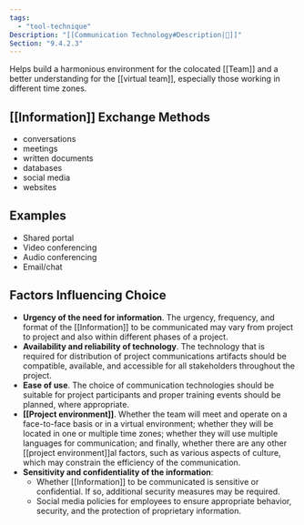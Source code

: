 ```yaml
---
tags:
  - "tool-technique"
Description: "[[Communication Technology#Description|📝]]"
Section: "9.4.2.3"
---
```

Helps build a harmonious environment for the colocated [[Team]] and a better understanding for the [[virtual team]], especially those working in different time zones.
## [[Information]] Exchange Methods
- conversations
- meetings
- written documents
- databases
- social media
- websites
## Examples
- Shared portal
- Video conferencing
- Audio conferencing
- Email/chat
## Factors Influencing Choice
- **Urgency of the need for information**. The urgency, frequency, and format of the [[Information]] to be communicated may vary from project to project and also within different phases of a project.
- **Availability and reliability of technology**. The technology that is required for distribution of project communications artifacts should be compatible, available, and accessible for all stakeholders throughout the project.
- **Ease of use**. The choice of communication technologies should be suitable for project participants and proper training events should be planned, where appropriate.
- **[[Project environment]]**. Whether the team will meet and operate on a face-to-face basis or in a virtual environment; whether they will be located in one or multiple time zones; whether they will use multiple languages for communication; and finally, whether there are any other [[project environment]]al factors, such as various aspects of culture, which may constrain the efficiency of the communication.
- **Sensitivity and confidentiality of the information**:
	- Whether [[Information]] to be communicated is sensitive or confidential. If so, additional security measures may be required.
	- Social media policies for employees to ensure appropriate behavior, security, and the protection of proprietary information.
